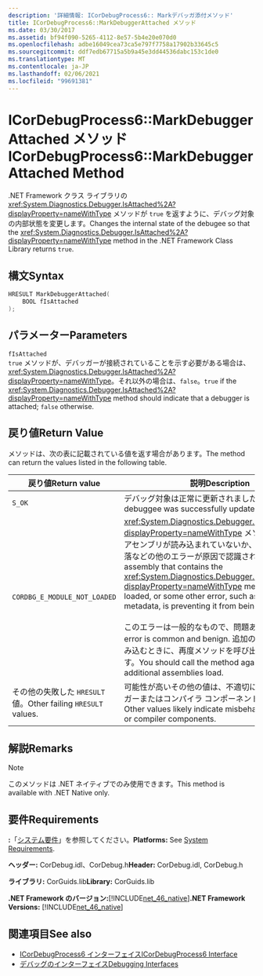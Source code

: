 ```yaml
---
description: '詳細情報: ICorDebugProcess6:: Markデバッガ添付メソッド'
title: ICorDebugProcess6::MarkDebuggerAttached メソッド
ms.date: 03/30/2017
ms.assetid: bf94f090-5265-4112-8e57-5b4e20e070d0
ms.openlocfilehash: adbe16049cea73ca5e797f7758a17902b33645c5
ms.sourcegitcommit: ddf7edb67715a5b9a45e3dd44536dabc153c1de0
ms.translationtype: MT
ms.contentlocale: ja-JP
ms.lasthandoff: 02/06/2021
ms.locfileid: "99691381"
---
```

# <a name="icordebugprocess6markdebuggerattached-method"></a><span data-ttu-id="cbc59-103">ICorDebugProcess6::MarkDebuggerAttached メソッド</span><span class="sxs-lookup"><span data-stu-id="cbc59-103">ICorDebugProcess6::MarkDebuggerAttached Method</span></span>

<span data-ttu-id="cbc59-104">.NET Framework クラス ライブラリの <xref:System.Diagnostics.Debugger.IsAttached%2A?displayProperty=nameWithType> メソッドが `true` を返すように、デバッグ対象の内部状態を変更します。</span><span class="sxs-lookup"><span data-stu-id="cbc59-104">Changes the internal state of the debugee so that the <xref:System.Diagnostics.Debugger.IsAttached%2A?displayProperty=nameWithType> method in the .NET Framework Class Library returns `true`.</span></span>  
  
## <a name="syntax"></a><span data-ttu-id="cbc59-105">構文</span><span class="sxs-lookup"><span data-stu-id="cbc59-105">Syntax</span></span>  
  
```cpp  
HRESULT MarkDebuggerAttached(  
    BOOL fIsAttached  
);  
```  
  
## <a name="parameters"></a><span data-ttu-id="cbc59-106">パラメーター</span><span class="sxs-lookup"><span data-stu-id="cbc59-106">Parameters</span></span>  

 `fIsAttached`  
 <span data-ttu-id="cbc59-107">`true` メソッドが、デバッガーが接続されていることを示す必要がある場合は、<xref:System.Diagnostics.Debugger.IsAttached%2A?displayProperty=nameWithType>。それ以外の場合は、`false`。</span><span class="sxs-lookup"><span data-stu-id="cbc59-107">`true` if the <xref:System.Diagnostics.Debugger.IsAttached%2A?displayProperty=nameWithType> method should indicate that a debugger is attached; `false` otherwise.</span></span>  
  
## <a name="return-value"></a><span data-ttu-id="cbc59-108">戻り値</span><span class="sxs-lookup"><span data-stu-id="cbc59-108">Return Value</span></span>  

 <span data-ttu-id="cbc59-109">メソッドは、次の表に記載されている値を返す場合があります。</span><span class="sxs-lookup"><span data-stu-id="cbc59-109">The method can return the values listed in the following table.</span></span>  
  
|<span data-ttu-id="cbc59-110">戻り値</span><span class="sxs-lookup"><span data-stu-id="cbc59-110">Return value</span></span>|<span data-ttu-id="cbc59-111">説明</span><span class="sxs-lookup"><span data-stu-id="cbc59-111">Description</span></span>|  
|------------------|-----------------|  
|`S_OK`|<span data-ttu-id="cbc59-112">デバッグ対象は正常に更新されました。</span><span class="sxs-lookup"><span data-stu-id="cbc59-112">The debuggee was successfully updated.</span></span>|  
|`CORDBG_E_MODULE_NOT_LOADED`|<span data-ttu-id="cbc59-113"><xref:System.Diagnostics.Debugger.IsAttached%2A?displayProperty=nameWithType> メソッドを格納するアセンブリが読み込まれていないか、メタデータの欠落などの他のエラーが原因で認識されません。</span><span class="sxs-lookup"><span data-stu-id="cbc59-113">The assembly that contains the <xref:System.Diagnostics.Debugger.IsAttached%2A?displayProperty=nameWithType> method is not loaded, or some other error, such as missing metadata, is preventing it from being recognized.</span></span><br /><br /> <span data-ttu-id="cbc59-114">このエラーは一般的なもので、問題ありません。</span><span class="sxs-lookup"><span data-stu-id="cbc59-114">This error is common and benign.</span></span> <span data-ttu-id="cbc59-115">追加のアセンブリを読み込むときに、再度メソッドを呼び出す必要があります。</span><span class="sxs-lookup"><span data-stu-id="cbc59-115">You should call the method again when additional assemblies load.</span></span>|  
|<span data-ttu-id="cbc59-116">その他の失敗した `HRESULT` 値。</span><span class="sxs-lookup"><span data-stu-id="cbc59-116">Other failing `HRESULT` values.</span></span>|<span data-ttu-id="cbc59-117">可能性が高いその他の値は、不適切に動作するデバッガーまたはコンパイラ コンポーネントを示します。</span><span class="sxs-lookup"><span data-stu-id="cbc59-117">Other values likely indicate misbehaving debugger or compiler components.</span></span>|  
  
## <a name="remarks"></a><span data-ttu-id="cbc59-118">解説</span><span class="sxs-lookup"><span data-stu-id="cbc59-118">Remarks</span></span>  
  
> [!NOTE]
> <span data-ttu-id="cbc59-119">このメソッドは .NET ネイティブでのみ使用できます。</span><span class="sxs-lookup"><span data-stu-id="cbc59-119">This method is available with .NET Native only.</span></span>  
  
## <a name="requirements"></a><span data-ttu-id="cbc59-120">要件</span><span class="sxs-lookup"><span data-stu-id="cbc59-120">Requirements</span></span>  

 <span data-ttu-id="cbc59-121">**:**「[システム要件](../../get-started/system-requirements.md)」を参照してください。</span><span class="sxs-lookup"><span data-stu-id="cbc59-121">**Platforms:** See [System Requirements](../../get-started/system-requirements.md).</span></span>  
  
 <span data-ttu-id="cbc59-122">**ヘッダー:** CorDebug.idl、CorDebug.h</span><span class="sxs-lookup"><span data-stu-id="cbc59-122">**Header:** CorDebug.idl, CorDebug.h</span></span>  
  
 <span data-ttu-id="cbc59-123">**ライブラリ:** CorGuids.lib</span><span class="sxs-lookup"><span data-stu-id="cbc59-123">**Library:** CorGuids.lib</span></span>  
  
 <span data-ttu-id="cbc59-124">**.NET Framework のバージョン:**[!INCLUDE[net_46_native](../../../../includes/net-46-native-md.md)]</span><span class="sxs-lookup"><span data-stu-id="cbc59-124">**.NET Framework Versions:** [!INCLUDE[net_46_native](../../../../includes/net-46-native-md.md)]</span></span>  
  
## <a name="see-also"></a><span data-ttu-id="cbc59-125">関連項目</span><span class="sxs-lookup"><span data-stu-id="cbc59-125">See also</span></span>

- [<span data-ttu-id="cbc59-126">ICorDebugProcess6 インターフェイス</span><span class="sxs-lookup"><span data-stu-id="cbc59-126">ICorDebugProcess6 Interface</span></span>](icordebugprocess6-interface.md)
- [<span data-ttu-id="cbc59-127">デバッグのインターフェイス</span><span class="sxs-lookup"><span data-stu-id="cbc59-127">Debugging Interfaces</span></span>](debugging-interfaces.md)
